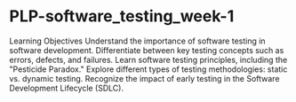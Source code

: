 # PLP-software_testing_week-1
Learning Objectives
Understand the importance of software testing in software development.
Differentiate between key testing concepts such as errors, defects, and failures.
Learn software testing principles, including the "Pesticide Paradox."
Explore different types of testing methodologies: static vs. dynamic testing.
Recognize the impact of early testing in the Software Development Lifecycle (SDLC).
